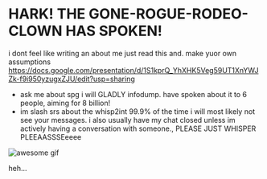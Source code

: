# HARK! THE GONE-ROGUE-RODEO-CLOWN HAS SPOKEN!

i dont feel like writing an about me just read this and. make yuor own assumptions
https://docs.google.com/presentation/d/1S1kprQ_YhXHK5Veg59UT1XnYWJZk-f9i950yzugxZJU/edit?usp=sharing

- ask me about spg i will GLADLY infodump. have spoken about it to 6 people, aiming for 8 billion!
- im slash srs about the whisp2int 99.9% of the time i will most likely not see your messages. i also usually have my chat closed unless im actively having a conversation with someone., PLEASE JUST WHISPER PLEEAASSSEeeee

![awesome gif](https://github.com/user-attachments/assets/af176b27-ccc5-401d-80c0-368d62f14852)

<spoiler> heh... </spoiler>
